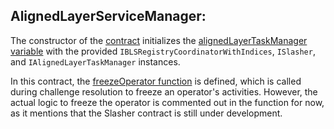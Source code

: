 ## AlignedLayerServiceManager: 
 
The constructor of the [contract](https://github.com/yetanotherco/aligned_layer_testnet/blob/main/contracts/src/AlignedLayerServiceManager.sol) initializes the [alignedLayerTaskManager variable](https://github.com/yetanotherco/aligned_layer_testnet/blob/main/contracts/src/AlignedLayerServiceManager.sol#L32) with the provided `IBLSRegistryCoordinatorWithIndices`, `ISlasher`, and `IAlignedLayerTaskManager` instances.

In this contract, the [freezeOperator function](https://github.com/yetanotherco/aligned_layer_testnet/blob/main/contracts/src/AlignedLayerServiceManager.sol#L38) is defined, which is called during challenge resolution to freeze an operator's activities. However, the actual logic to freeze the operator is commented out in the function for now, as it mentions that the Slasher contract is still under development.

